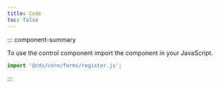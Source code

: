 ```yaml
---
title: Code
toc: false
---
```


::: component-summary

To use the control component import the component in your JavaScript.

```javascript
import '@cds/core/forms/register.js';
```

:::

<CdsDemos componentName="control" />
